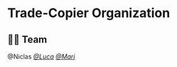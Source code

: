 # Trade-Copier Organization


## :scientist: Team

@Niclas
_[@Luca](https://github.com/Soverex)_ 
_[@Mari](https://github.com/maribowman)_
